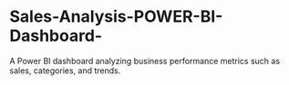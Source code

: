 # Sales-Analysis-POWER-BI-Dashboard-
A Power BI dashboard analyzing business performance metrics such as sales, categories, and trends.
